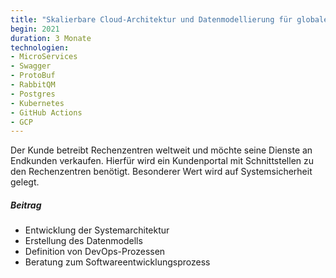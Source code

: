 ```yaml
---
title: "Skalierbare Cloud-Architektur und Datenmodellierung für globales Kundenportal"
begin: 2021
duration: 3 Monate
technologien:
- MicroServices
- Swagger
- ProtoBuf
- RabbitQM
- Postgres
- Kubernetes
- GitHub Actions
- GCP
---
```


Der Kunde betreibt Rechenzentren weltweit und möchte seine Dienste an Endkunden verkaufen. Hierfür wird ein Kundenportal mit Schnittstellen zu den Rechenzentren benötigt. Besonderer Wert wird auf Systemsicherheit gelegt.

##### Beitrag
- Entwicklung der Systemarchitektur
- Erstellung des Datenmodells
- Definition von DevOps-Prozessen
- Beratung zum Softwareentwicklungsprozess

